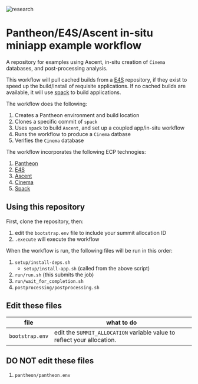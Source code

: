 ![research](https://pantheonscience.github.io/states/research.png)

# Pantheon/E4S/Ascent in-situ miniapp example workflow

A repository for examples using Ascent, in-situ creation of `Cinema`
databases, and post-processing analysis. 

This workflow will pull cached builds from a [E4S](https://e4s-project.github.io/) repository, if they exist
to speed up the build/install of requisite applications. If no cached builds are available, it will use
[spack](https://github.com/spack/spack) to build applications.

The workflow does the following:

1. Creates a Pantheon environment and build location
2. Clones a specific commit of `spack`
3. Uses `spack` to build `Ascent`, and set up a coupled app/in-situ workflow
4. Runs the workflow to produce a `Cinema` datbase
5. Verifies the `Cinema` database

The workflow incorporates the following ECP technogies:
1. [Pantheon](http://pantheonscience.org/)
1. [E4S](https://e4s-project.github.io/)
1. [Ascent](https://ascent.readthedocs.io/en/latest/)
1. [Cinema](https://cinemascience.org)
1. [Spack](https://github.com/spack/spack)

## Using this repository

First, clone the repository, then:

1. edit the `bootstrap.env` file to include your summit allocation ID
2. `.execute` will execute the workflow

When the workflow is run, the following files will be run in this order:

1. `setup/install-deps.sh`
    - `setup/install-app.sh` (called from the above script)
1. `run/run.sh` (this submits the job)
1. `run/wait_for_completion.sh`
1. `postprocessing/postprocessing.sh`

## Edit these files
| file | what to do |
|------|---------|
|`bootstrap.env` | edit the `SUMMIT_ALLOCATION` variable value to reflect your allocation. |

## DO NOT edit these files

1. `pantheon/pantheon.env`
